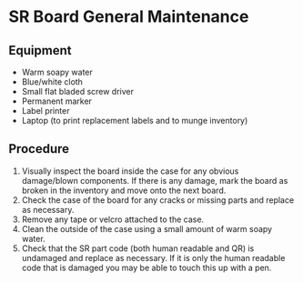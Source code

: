 # SR Board General Maintenance

## Equipment

 * Warm soapy water
 * Blue/white cloth
 * Small flat bladed screw driver
 * Permanent marker
 * Label printer
 * Laptop (to print replacement labels and to munge inventory)

## Procedure

 1. Visually inspect the board inside the case for any obvious damage/blown components. If there is any damage, mark the board as broken in the inventory and move onto the next board.
 1. Check the case of the board for any cracks or missing parts and replace as necessary.
 1. Remove any tape or velcro attached to the case.
 1. Clean the outside of the case using a small amount of warm soapy water.
 1. Check that the SR part code (both human readable and QR) is undamaged and replace as necessary. If it is only the human readable code that is damaged you may  be able to touch this up with a pen.
